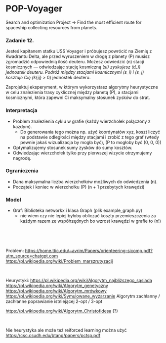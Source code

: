# POP-Voyager

Search and optimization Project -> Find the most efficient route for spaceship collecting resources from planets.

### Zadanie 12.

Jesteś kapitanem statku USS Voyager i próbujesz powrócić na Ziemię z Kwadrantu Delta, ale przed wyruszeniem w drogę z planety \(P\) musisz zgromadzić odpowiednią ilość deuteru. Możesz odwiedzić \(n\) stacji kosmicznych — odwiedzając stację kosmiczną \(s*i\) zyskujesz \(d_i\) jednostek deuteru. Podróż między stacjami kosmicznymi \(s_i\) i \(s_j\) kosztuje Cię \(k*{ij} > 0\) jednostek deuteru.

Zaprojektuj eksperyment, w którym wykorzystasz algorytmy heurystyczne w celu znalezienia trasy cyklicznej między planetą \(P\), a stacjami kosmicznymi, która zapewni Ci maksymalny stosunek zysków do strat.

### Interpretacja

- Problem znalezienia cyklu w grafie (każdy wierzchołek połączony z każdym).
  - Do generowania tego można np. użyć koordynatów xyz, koszt liczyć na podstawie odległości między stacjami i zrobić z tego graf (wtedy pewnie jakaś wizualizacja by mogła być), (P to mogłoby być (0, 0, 0))
- Optymalizujemy stosunek sumy zysków do sumy kosztów.
- Odwiedzając wierzchołek tylko przy pierwszej wizycie otrzymujemy nagrodę.

### Ograniczenia

- Dana maksymalna liczba wierzchołków możliwych do odwiedzenia \(n\).
- Początek i koniec w wierzchołku \(P\) (n + 1 przebytych krawędzi)

### Model

- Graf: Biblioteka networkx i klasa Graph (plik example_graph.py)
  - nie wiem czy nie lepiej byłoby obliczać koszty przemieszczenia za każdym razem ze współrzędnych bo wzrost krawędzi w grafie to \(n!\)

<br>
<br>
<br>

Problem:
https://home.ttic.edu/~avrim/Papers/orienteering-sicomp.pdf?utm_source=chatgpt.com
https://pl.wikipedia.org/wiki/Problem_marszrutyzacji

<br>

Heurystyki:
https://pl.wikipedia.org/wiki/Algorytm_najbliższego_sąsiada
https://pl.wikipedia.org/wiki/Algorytm_genetyczny
https://pl.wikipedia.org/wiki/Algorytm_mrówkowy
https://pl.wikipedia.org/wiki/Symulowane_wyżarzanie
Algorytm zachłanny / zachłanne poprawianie istniejącej
2-opt / 3-opt

https://pl.wikipedia.org/wiki/Algorytm_Christofidesa (?)

<br>

Nie heurystyka ale może też reiforced learning można użyć
https://csc.csudh.edu/btang/papers/pctsp.pdf

